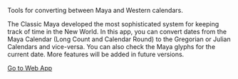 Tools for converting between Maya and Western calendars.

The Classic Maya developed the most sophisticated system for keeping track of time in the New World. In this app, you can convert dates from the Maya Calendar (Long Count and Calendar Round) to the Gregorian or Julian Calendars and vice-versa. You can also check the Maya glyphs for the current date. More features will be added in future versions.

<a href="https://jgregoriods.github.io/maya-calendar/dist/">Go to Web App</a>
